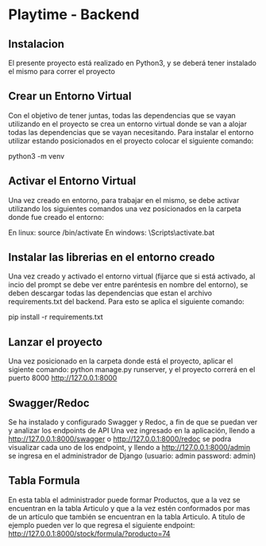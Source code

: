 # Playtime - Backend

## Instalacion
El presente proyecto está realizado en Python3, y se deberá tener instalado el mismo para correr el proyecto

## Crear un Entorno Virtual 
Con el objetivo de tener juntas, todas las dependencias que se vayan utilizando en el proyecto se crea un entorno virtual donde se van a alojar todas las dependencias que se vayan necesitando. Para instalar el entorno utilizar estando posicionados en el proyecto colocar el siguiente comando:

python3 -m venv <nombre del entorno> 

## Activar el Entorno Virtual
Una vez creado en entorno, para trabajar en el mismo, se debe activar utilizando los siguientes comandos una vez posicionados en la carpeta donde fue creado el entorno:

En linux:    source <nombre del entorno>/bin/activate
En windows:  <nombre del entorno>\Scripts\activate.bat


## Instalar las librerias en el entorno creado
Una vez creado y activado el entorno virtual (fijarce que si está activado, al incio del prompt se debe ver entre paréntesis en nombre del entorno), se deben descargar todas las dependencias que estan el archivo requirements.txt del backend. Para esto se aplica el siguiente comando:

pip install -r requirements.txt

## Lanzar el proyecto

Una vez posicionado en la carpeta donde está el proyecto, aplicar el sigiente comando:
python manage.py runserver, y el proyecto correrá en el puerto 8000
http://127.0.0.1:8000

## Swagger/Redoc

Se ha instalado y configurado Swagger y Redoc, a fin de que se puedan ver y analizar los endpoints de API
Una vez ingresado en la aplicación, llendo a http://127.0.0.1:8000/swagger o http://127.0.0.1:8000/redoc se
podra visualizar cada uno de los endpoint, y llendo a http://127.0.0.1:8000/admin se ingresa en el administrador de Django (usuario: admin password: admin)

## Tabla Formula

En esta tabla el administrador puede formar Productos, que a la vez se encuentran en la tabla Articulo y que a la vez 
estén conformados por mas de un artículo que también se encuentran en la tabla Articulo.
A titulo de ejemplo pueden ver lo que regresa el siguiente endpoint:
http://127.0.0.1:8000/stock/formula/?producto=74


